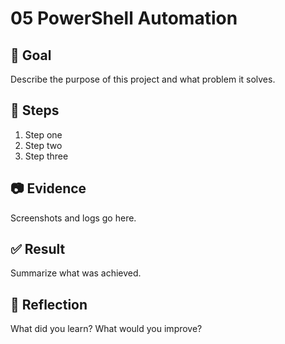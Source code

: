 # 05 PowerShell Automation

## 🎯 Goal
Describe the purpose of this project and what problem it solves.

## 🔧 Steps
1. Step one
2. Step two
3. Step three

## 📷 Evidence
Screenshots and logs go here.

## ✅ Result
Summarize what was achieved.

## 🧠 Reflection
What did you learn? What would you improve?
